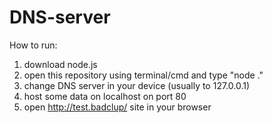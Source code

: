 # DNS-server

How to run:

1) download node.js
2) open this repository using terminal/cmd and type "node ."
3) change DNS server in your device (usually to 127.0.0.1)
4) host some data on localhost on port 80
5) open http://test.badclup/ site in your browser
